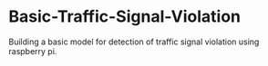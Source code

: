 # Basic-Traffic-Signal-Violation
Building a basic model for detection of traffic signal violation using raspberry pi.
